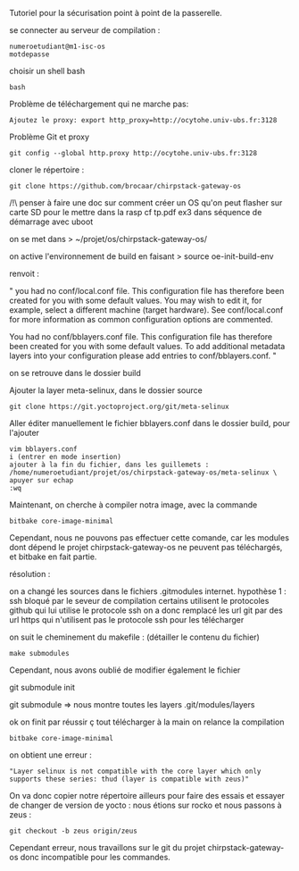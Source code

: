 Tutoriel pour la sécurisation point à point de la passerelle.



se connecter au serveur de compilation : 

    numeroetudiant@m1-isc-os
    motdepasse

choisir un shell bash

    bash

Problème de téléchargement qui ne marche pas:

    Ajoutez le proxy: export http_proxy=http://ocytohe.univ-ubs.fr:3128

Problème Git et proxy

    git config --global http.proxy http://ocytohe.univ-ubs.fr:3128

cloner le répertoire : 

    git clone https://github.com/brocaar/chirpstack-gateway-os


/!\ penser à faire une doc sur comment créer un OS qu'on peut flasher sur carte SD pour le mettre dans la rasp
cf tp.pdf ex3 dans séquence de démarrage avec uboot


on se met dans > ~/projet/os/chirpstack-gateway-os/


on active l'environnement de build en faisant > source oe-init-build-env

renvoit : 

"
you had no conf/local.conf file. This configuration file has therefore been created for you with some default values.
You may wish to edit it, for example, select a different machine (target hardware). See conf/local.conf for more information as common configuration options are commented.

You had no conf/bblayers.conf file. This configuration file has therefore been created for you with some default values. 
To add additional metadata layers into your configuration please add entries to conf/bblayers.conf.
"

on se retrouve dans le dossier build

Ajouter la layer meta-selinux, dans le dossier source

    git clone https://git.yoctoproject.org/git/meta-selinux

Aller éditer manuellement le fichier bblayers.conf dans le dossier build, pour l'ajouter

    vim bblayers.conf
    i (entrer en mode insertion)
    ajouter à la fin du fichier, dans les guillemets : 
    /home/numeroetudiant/projet/os/chirpstack-gateway-os/meta-selinux \
    apuyer sur echap
    :wq


Maintenant, on cherche à compiler notra image, avec la commande

    bitbake core-image-minimal

Cependant, nous ne pouvons pas effectuer cette comande, car les modules dont dépend le projet chirpstack-gateway-os ne peuvent pas téléchargés, et bitbake en fait partie.

résolution : 

on a changé les sources dans le fichiers .gitmodules internet.
hypothèse 1 : ssh bloqué par le seveur de compilation
certains utilisent le protocoles github qui lui utilise le protocole ssh
on a donc remplacé les url git par des url https qui n'utilisent pas le protocole ssh pour les télécharger

on suit le cheminement du makefile : (détailler le contenu du fichier)

    make submodules

Cependant, nous avons oublié de modifier également le fichier 


git submodule init

git submodule => nous montre toutes les layers .git/modules/layers

ok on finit par réussir ç tout télécharger à la main
on relance la compilation

    bitbake core-image-minimal

on obtient une erreur : 

    "Layer selinux is not compatible with the core layer which only supports these series: thud (layer is compatible with zeus)"

On va donc copier notre répertoire ailleurs pour faire des essais et essayer de changer de version de yocto : nous étions sur rocko et nous passons à zeus : 

    git checkout -b zeus origin/zeus

Cependant erreur, nous travaillons sur le git du projet chirpstack-gateway-os donc incompatible pour les commandes.